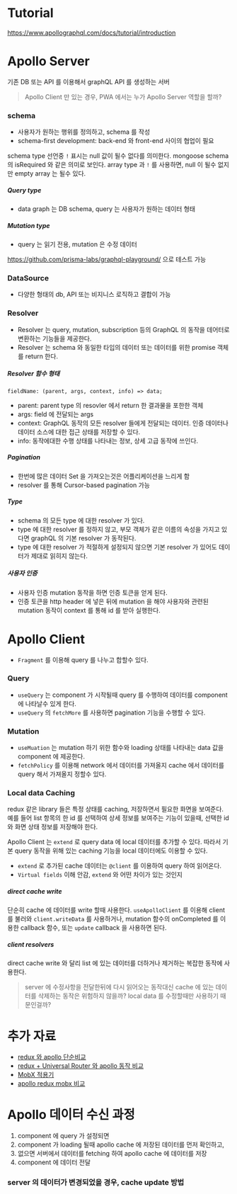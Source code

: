 # Tutorial
https://www.apollographql.com/docs/tutorial/introduction

# Apollo Server
기존 DB 또는 API 를 이용해서 graphQL API 를 생성하는 서버

> Apollo Client 만 있는 경우, PWA 에서는 누가 Apollo Server 역할을 할까?

### schema
* 사용자가 원하는 행위를 정의하고, schema 를 작성
* schema-first development: back-end 와 front-end 사이의 협업이 필요

schema type 선언중 `!` 표시는 null 값이 될수 없다를 의미한다.
mongoose schema 의 isRequired 와 같은 의미로 보인다.
array type 과 `!` 를 사용하면, null 이 될수 없지만 empty array 는 될수 있다.

##### Query type
* data graph 는 DB schema, query 는 사용자가 원하는 데이터 형태

##### Mutation type
* query 는 읽기 전용, mutation 은 수정 데이터

https://github.com/prisma-labs/graphql-playground/ 으로 테스트 가능

### DataSource
* 다양한 형태의 db, API 또는 비지니스 로직하고 결합이 가능

### Resolver
* Resolver 는 query, mutation, subscription 등의 GraphQL 의 동작을 데어터로 변환하는 기능들을 제공한다.
* Resolver 는 schema 와 동일한 타입의 데이터 또는 데이터를 위한 promise 객체를 return 한다.

##### Resolver 함수 형태
```JS
fieldName: (parent, args, context, info) => data;
```
* parent: parent type 의 resovler 에서 return 한 결과물을 포한한 객체
* args: field 에 전달되는 args
* context: GraphQL 동작의 모든 resolver 들에게 전달되는 데이터. 인증 데이터나 데이터 소스에 대한 접근 상태를 저장할 수 있다.
* info: 동작에대한 수행 상태를 나타내는 정보, 상세 고급 동작에 쓰인다.

##### Pagination
* 한번에 많은 데이터 Set 을 가져오는것은 어플리케이션을 느리게 함
* resolver 를 통해 Cursor-based pagination 가능

##### Type
* schema 의 모든 type 에 대한 resolver 가 있다.
* type 에 대한 resolver 를 정하지 않고, 부모 객체가 같은 이름의 속성을 가지고 있다면 graphQL 의 기본 resolver 가 동작된다.
* type 에 대한 resolver 가 적절하게 설정되지 않으면 기본 resolver 가 있어도 데이터가 제대로 읽히지 않는다.

##### 사용자 인증
* 사용자 인증 mutation 동작을 하면 인증 토큰을 얻게 된다.
* 인증 토큰을 http header 에 넣은 뒤에 mutation 을 해야 사용자와 관련된 mutation 동작이 context 를 통해 id 를 받아 실행한다.

# Apollo Client
* `Fragment` 를 이용해 query 를 나누고 합할수 있다.

### Query
* `useQuery` 는 component 가 시작될때 query 를 수행하여 데이터를 component 에 나타날수 있게 한다.
* `useQuery` 의 `fetchMore` 를 사용하면 pagination 기능을 수행할 수 있다.

### Mutation
* `useMuation` 는 mutation 하기 위한 함수와 loading 상태를 나타내는 data 값을 component 에 제공한다.
* `fetchPolicy` 를 이용해 network 에서 데이터를 가져올지 cache 에서 데이터를 query 해서 가져올지 정할수 있다.

### Local data Caching
redux 같은 library 들은 특정 상태를 caching, 저장하면서 필요한 화면을 보여준다.
예를 들어 list 항목의 한 id 를 선택하여 상세 정보를 보여주는 기능이 있을때,
선택한 id 와 화면 상태 정보를 저장해야 한다.

Apollo Client 는 `extend` 로 query data 에 local 데이터를 추가할 수 있다.
따라서 기본 query 동작을 위해 있는 caching 기능을 local 데이터에도 이용할 수 있다.

* `extend` 로 추가된 cache 데이터는 `@client` 를 이용하여 query 하여 읽어온다.
* `Virtual fields` 이해 안감, `extend` 와 어떤 차이가 있는 것인지

##### direct cache write
단순히 cache 에 데이터를 write 할때 사용한다.
`useApolloClient` 를 이용해 client 를 불러와 `client.writeData` 를 사용하거나,
mutation 함수의 onCompleted 를 이용한 callback 함수,
또는 `update` callback 을 사용하면 된다.

##### client resolvers
direct cache write 와 달리 list 에 있는 데이터를 더하거나 제거하는 복잡한 동작에 사용한다.
> server 에 수정사항을 전달한뒤에 다시 읽어오는 동작대신 cache 에 있는 데이터를 삭제하는 동작은 위험하지 않을까?
> local data 를 수정할때만 사용하기 때문인걸까?

# 추가 자료
* [redux 와 apollo 단순비교](https://d2.naver.com/helloworld/4245995)
* [redux + Universal Router 와 apollo 동작 비교](https://d2.naver.com/helloworld/2838729)
* [MobX 적용기](https://woowabros.github.io/experience/2019/01/02/kimcj-react-mobx.html)
* [apollo redux mobx 비교](https://devtimothy.tistory.com/167)

# Apollo 데이터 수신 과정
1. component 에 query 가 설정되면
1. component 가 loading 될때 apollo cache 에 저장된 데이터를 먼저 확인하고,
1. 없으면 서버에서 데이터를 fetching 하여 apollo cache 에 데이터를 저장
1. component 에 데이터 전달

### server 의 데이터가 변경되었을 경우, cache update 방법
